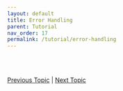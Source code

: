 ```yaml
---
layout: default
title: Error Handling
parent: Tutorial
nav_order: 17
permalink: /tutorial/error-handling
---
```







<br><br>

[Previous Topic](./working-with-files) | [Next Topic](./asserts)